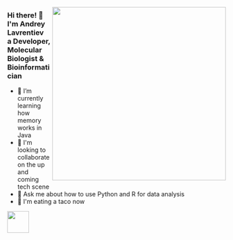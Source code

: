   <a><img src="https://cdn.lynda.com/course/802862/802862-637491275457563738-16x9.jpg" align="right" width="400px"></a>
<h3>Hi there! 👋<br>I'm Andrey Lavrentiev<br>a Developer, Molecular Biologist & Bioinformatician</h3>


- 🌱 I’m currently learning how memory works in Java
- 👯 I'm looking to collaborate on the up and coming tech scene
- 💬 Ask me about how to use Python and R for data analysis
- 🌮 I'm eating a taco now

<a href = "https://open.spotify.com/playlist/37i9dQZF1DX5trt9i14X7j?si=5c950e8556374155"><img src="https://yt3.ggpht.com/a/AATXAJxjWgLOjlypnyg6xzxzvCJFXb6wYePc2-kI7tuCdg=s900-c-k-c0xffffffff-no-rj-mo" align="left" width="50px"></a>


<!--


### Hi there 👋
**DrPierreChang/DrPierreChang** is a ✨ _special_ ✨ repository because its `README.md` (this file) appears on your GitHub profile.

Here are some ideas to get you started:
 - ⚡ Fun fact: ...
- 😄 Pronouns: ...
- 📫 How to reach me: ...
- 🔭 I’m currently working on Developing and Delivering Software with Docker
- 🤔 I’m looking for help with best practices of deploying several django web apps on apache server
-->
